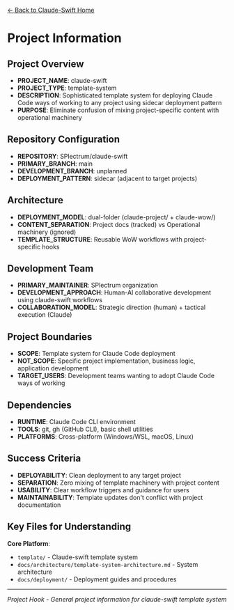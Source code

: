 [← Back to Claude-Swift Home](../../../README.md)

# Project Information

## Project Overview
- **PROJECT_NAME**: claude-swift
- **PROJECT_TYPE**: template-system
- **DESCRIPTION**: Sophisticated template system for deploying Claude Code ways of working to any project using sidecar deployment pattern
- **PURPOSE**: Eliminate confusion of mixing project-specific content with operational machinery

## Repository Configuration
- **REPOSITORY**: SPlectrum/claude-swift
- **PRIMARY_BRANCH**: main
- **DEVELOPMENT_BRANCH**: unplanned
- **DEPLOYMENT_PATTERN**: sidecar (adjacent to target projects)

## Architecture
- **DEPLOYMENT_MODEL**: dual-folder (claude-project/ + claude-wow/)
- **CONTENT_SEPARATION**: Project docs (tracked) vs Operational machinery (ignored)
- **TEMPLATE_STRUCTURE**: Reusable WoW workflows with project-specific hooks

## Development Team
- **PRIMARY_MAINTAINER**: SPlectrum organization
- **DEVELOPMENT_APPROACH**: Human-AI collaborative development using claude-swift workflows
- **COLLABORATION_MODEL**: Strategic direction (human) + tactical execution (Claude)

## Project Boundaries
- **SCOPE**: Template system for Claude Code deployment
- **NOT_SCOPE**: Specific project implementation, business logic, application development
- **TARGET_USERS**: Development teams wanting to adopt Claude Code ways of working

## Dependencies
- **RUNTIME**: Claude Code CLI environment
- **TOOLS**: git, gh (GitHub CLI), basic shell utilities
- **PLATFORMS**: Cross-platform (Windows/WSL, macOS, Linux)

## Success Criteria
- **DEPLOYABILITY**: Clean deployment to any target project
- **SEPARATION**: Zero mixing of template machinery with project content
- **USABILITY**: Clear workflow triggers and guidance for users
- **MAINTAINABILITY**: Template updates don't conflict with project documentation

## Key Files for Understanding

**Core Platform**:
- `template/` - Claude-swift template system
- `docs/architecture/template-system-architecture.md` - System architecture
- `docs/deployment/` - Deployment guides and procedures

---

*Project Hook - General project information for claude-swift template system*